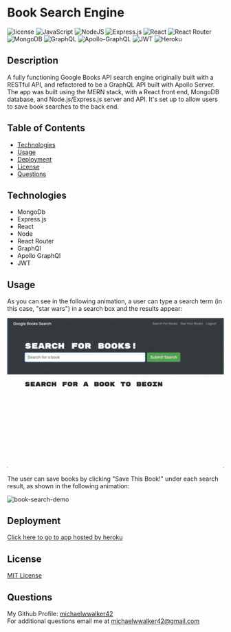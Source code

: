 # Book Search Engine
![license](https://img.shields.io/badge/license-MIT-orange.svg)
![JavaScript](https://img.shields.io/badge/javascript-%23323330.svg?logo=javascript&logoColor=%23F7DF1E)
![NodeJS](https://img.shields.io/badge/node.js-6DA55F?logo=node.js&logoColor=white)
![Express.js](https://img.shields.io/badge/express.js-%23404d59.svg?logo=express&logoColor=%2361DAFB)
![React](https://img.shields.io/badge/react-%2320232a.svg?logo=react&logoColor=%2361DAFB)
![React Router](https://img.shields.io/badge/React_Router-CA4245?logo=react-router&logoColor=white)
![MongoDB](https://img.shields.io/badge/MongoDB-%234ea94b.svg?logo=mongodb&logoColor=white)
![GraphQL](https://img.shields.io/badge/-GraphQL-E10098?logo=graphql&logoColor=white)
![Apollo-GraphQL](https://img.shields.io/badge/-ApolloGraphQL-311C87?&logo=apollo-graphql) 
![JWT](https://img.shields.io/badge/JWT-black?&logo=JSON%20web%20tokens)
![Heroku](https://img.shields.io/badge/heroku-%23430098.svg?logo=heroku&logoColor=white)


## Description
A fully functioning Google Books API search engine originally built with a RESTful API, and refactored to be a GraphQL API built with Apollo Server. The app was built using the MERN stack, with a React front end, MongoDB database, and Node.js/Express.js server and API. It's set up to allow users to save book searches to the back end.  
## Table of Contents
  * [Technologies](#technologies)
  * [Usage](#usage)
  * [Deployment](#deployment)
  * [License](#license)
  * [Questions](#questions)
## Technologies
- MongoDb
- Express.js
- React
- Node
- React Router
- GraphQl
- Apollo GraphQl
- JWT

## Usage
As you can see in the following animation, a user can type a search term (in this case, "star wars") in a search box and the results appear:  

![book-search-demo](client/public/googlebooks-01.gif)  

The user can save books by clicking "Save This Book!" under each search result, as shown in the following animation:  

![book-search-demo](client/public/googlebooks-02.gif)  
## Deployment
[Click here to go to app hosted by heroku](https://frozen-spire-82747.herokuapp.com/)

## License
[MIT License](https://choosealicense.com/licenses/mit/)

## Questions
  My Github Profile: [michaelwwalker42](https://github.com/michaelwwalker42)  
  For additional questions email me at michaelwwalker42@gmail.com
